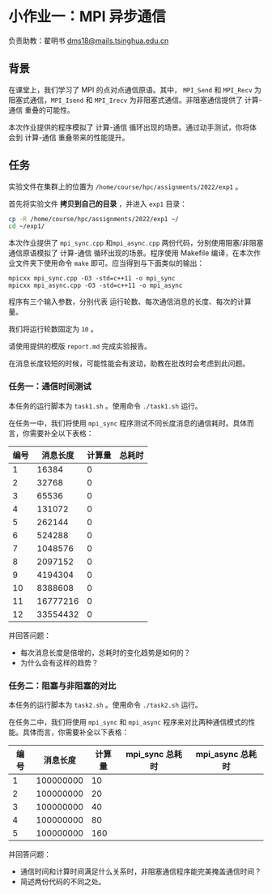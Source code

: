 # 小作业一：MPI 异步通信

负责助教：翟明书 dms18@mails.tsinghua.edu.cn

## 背景

在课堂上，我们学习了 MPI 的点对点通信原语。其中， `MPI_Send` 和 `MPI_Recv` 为阻塞式通信，`MPI_Isend` 和 `MPI_Irecv` 为非阻塞式通信。非阻塞通信提供了 计算-通信 重叠的可能性。

本次作业提供的程序模拟了 计算-通信 循环出现的场景。通过动手测试，你将体会到 计算-通信 重叠带来的性能提升。

## 任务

实验文件在集群上的位置为 `/home/course/hpc/assignments/2022/exp1` 。

首先将实验文件 **拷贝到自己的目录** ，并进入 `exp1` 目录：

```bash
cp -R /home/course/hpc/assignments/2022/exp1 ~/
cd ~/exp1/
```

本次作业提供了 `mpi_sync.cpp` 和`mpi_async.cpp` 两份代码，分别使用阻塞/非阻塞通信原语模拟了 计算-通信 循环出现的场景。程序使用 Makefile 编译，在本次作业文件夹下使用命令 `make` 即可。应当得到与下面类似的输出：

```text
mpicxx mpi_sync.cpp -O3 -std=c++11 -o mpi_sync
mpicxx mpi_async.cpp -O3 -std=c++11 -o mpi_async
```

程序有三个输入参数，分别代表 运行轮数、每次通信消息的长度、每次的计算量。

我们将运行轮数固定为 `10` 。

请使用提供的模版 `report.md` 完成实验报告。

在消息长度较短的时候，可能性能会有波动，助教在批改时会考虑到此问题。

### 任务一：通信时间测试

本任务的运行脚本为 `task1.sh` 。使用命令 `./task1.sh` 运行。

在任务一中，我们将使用 `mpi_sync` 程序测试不同长度消息的通信耗时。具体而言，你需要补全以下表格：

| 编号 | 消息长度 | 计算量 | 总耗时 |
| ---- | -------- | ------ | ------ |
| 1    | 16384    | 0      |        |
| 2    | 32768    | 0      |        |
| 3    | 65536    | 0      |        |
| 4    | 131072   | 0      |        |
| 5    | 262144   | 0      |        |
| 6    | 524288   | 0      |        |
| 7    | 1048576  | 0      |        |
| 8    | 2097152  | 0      |        |
| 9    | 4194304  | 0      |        |
| 10   | 8388608  | 0      |        |
| 11   | 16777216 | 0      |        |
| 12   | 33554432 | 0      |        |

并回答问题：

- 每次消息长度是倍增的，总耗时的变化趋势是如何的？
- 为什么会有这样的趋势？

### 任务二：阻塞与非阻塞的对比

本任务的运行脚本为 `task2.sh` 。使用命令 `./task2.sh` 运行。

在任务二中，我们将使用 `mpi_sync` 和 `mpi_async` 程序来对比两种通信模式的性能。具体而言，你需要补全以下表格：

| 编号 | 消息长度  | 计算量 | mpi_sync 总耗时 | mpi_async 总耗时 |
| ---- | --------- | ------ | --------------- | ----------------- |
| 1    | 100000000 | 10     |                 |                   |
| 2    | 100000000 | 20     |                 |                   |
| 3    | 100000000 | 40     |                 |                   |
| 4    | 100000000 | 80     |                 |                   |
| 5    | 100000000 | 160    |                 |                   |

并回答问题：

- 通信时间和计算时间满足什么关系时，非阻塞通信程序能完美掩盖通信时间？
- 简述两份代码的不同之处。

